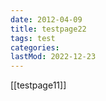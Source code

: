 ```yaml
---
date: 2012-04-09
title: testpage22
tags: test
categories:
lastMod: 2022-12-23
---
```

[[testpage11]]

